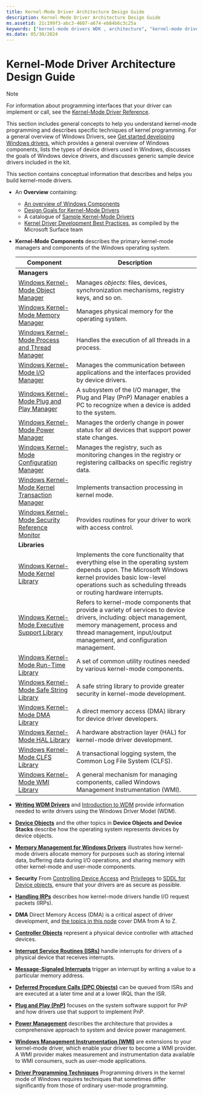 ```yaml
---
title: Kernel-Mode Driver Architecture Design Guide
description: Kernel-Mode Driver Architecture Design Guide
ms.assetid: 21c199f3-abc3-4607-a674-eb84b6c3c25a
keywords: ["kernel-mode drivers WDK , architecture", "kernel-mode drivers WDK"]
ms.date: 05/30/2024
---
```


# Kernel-Mode Driver Architecture Design Guide

>[!NOTE]
>For information about programming interfaces that your driver can implement or call, see the [Kernel-Mode Driver Reference](/windows-hardware/drivers/ddi/_kernel).

This section includes general concepts to help you understand kernel-mode programming and describes specific techniques of kernel programming. For a general overview of Windows Drivers, see [Get started developing Windows drivers](../develop/get-started-developing-windows-drivers.md), which provides a general overview of Windows components, lists the types of device drivers used in Windows, discusses the goals of Windows device drivers, and discusses generic sample device drivers included in the kit.

This section contains conceptual information that describes and helps you build kernel-mode drivers.

- An  **Overview** containing:
  - [An overview of Windows Components](overview-of-windows-components.md)
  - [Design Goals for Kernel-Mode Drivers](design-goals-for-kernel-mode-drivers.md)
  - A catalogue of [Sample Kernel-Mode Drivers](sample-kernel-mode-drivers.md)
  - [Kernel Driver Development Best Practices](surface-team-driver-development-best-practices.md), as compiled by the Microsoft Surface team

- **Kernel-Mode Components** describes the primary kernel-mode managers and components of the Windows operating system.

  |Component|Description|
  |----|----|
  |**Managers**||
  |[Windows Kernel-Mode Object Manager](windows-kernel-mode-object-manager.md)|Manages *objects*: files, devices, synchronization mechanisms, registry keys, and so on.|
  |[Windows Kernel-Mode Memory Manager](windows-kernel-mode-memory-manager.md)|Manages physical memory for the operating system.|
  |[Windows Kernel-Mode Process and Thread Manager](windows-kernel-mode-process-and-thread-manager.md)|Handles the execution of all threads in a process.|
  |[Windows Kernel-Mode I/O Manager](windows-kernel-mode-i-o-manager.md)|Manages the communication between applications and the interfaces provided by device drivers.|
  |[Windows Kernel-Mode Plug and Play Manager](windows-kernel-mode-plug-and-play-manager.md)|A subsystem of the I/O manager, the Plug and Play (PnP) Manager enables a PC to recognize when a device is added to the system.|
  |[Windows Kernel-Mode Power Manager](windows-kernel-mode-power-manager.md)|Manages the orderly change in power status for all devices that support power state changes.|
  |[Windows Kernel-Mode Configuration Manager](windows-kernel-mode-configuration-manager.md)|Manages the registry, such as monitoring changes in the registry or registering callbacks on specific registry data.|
  |[Windows Kernel-Mode Kernel Transaction Manager](windows-kernel-mode-kernel-transaction-manager.md)|Implements transaction processing in kernel mode.|
  |[Windows Kernel-Mode Security Reference Monitor](windows-kernel-mode-security-reference-monitor.md)|Provides routines for your driver to work with access control.|
  |**Libraries**||
  |[Windows Kernel-Mode Kernel Library](windows-kernel-mode-kernel-library.md)|Implements the core functionality that everything else in the operating system depends upon. The Microsoft Windows kernel provides basic low-level operations such as scheduling threads or routing hardware interrupts.|
  |[Windows Kernel-Mode Executive Support Library](windows-kernel-mode-executive-support-library.md)|Refers to kernel-mode components that provide a variety of services to device drivers, including: object management, memory management, process and thread management, input/output management, and configuration management.|
  |[Windows Kernel-Mode Run-Time Library](windows-kernel-mode-run-time-library.md)|A set of common utility routines needed by various kernel-mode components.|
  |[Windows Kernel-Mode Safe String Library](windows-kernel-mode-safe-string-library.md)|A safe string library to provide greater security in kernel-mode development.|
  |[Windows Kernel-Mode DMA Library](windows-kernel-mode-dma-library.md)|A direct memory access (DMA) library for device driver developers.|
  |[Windows Kernel-Mode HAL Library](windows-kernel-mode-hal-library.md)|A hardware abstraction layer (HAL) for kernel-mode driver development.|
  |[Windows Kernel-Mode CLFS Library](windows-kernel-mode-clfs-library.md)|A transactional logging system, the Common Log File System (CLFS).|
  |[Windows Kernel-Mode WMI Library](windows-kernel-mode-wmi-library.md)|A general mechanism for managing components, called Windows Management Instrumentation (WMI).|

- [**Writing WDM Drivers**](writing-wdm-drivers.md) and [Introduction to WDM](introduction-to-wdm.md) provide information needed to write drivers using the Windows Driver Model (WDM).

- [**Device Objects**](introduction-to-device-objects.md) and the other topics in **Device Objects and Device Stacks** describe how the operating system represents devices by device objects.

- [**Memory Management for Windows Drivers**](managing-memory-for-drivers.md) illustrates how kernel-mode drivers allocate memory for purposes such as storing internal data, buffering data during I/O operations, and sharing memory with other kernel-mode and user-mode components.

- **Security** From [Controlling Device Access](controlling-device-access.md) and [Privileges](privileges.md) to [SDDL for Device objects](sddl-for-device-objects.md), ensure that your drivers are as secure as possible.

- [**Handling IRPs**](handling-irps.md) describes how kernel-mode drivers handle I/O request packets (IRPs).

- **DMA** Direct Memory Access (DMA) is a critical aspect of driver development, and [the topics in this node](introduction-to-adapter-objects.md) cover DMA from A to Z.

- [**Controller Objects**](introduction-to-controller-objects.md) represent a physical device controller with attached devices.

- [**Interrupt Service Routines (ISRs)**](introduction-to-interrupt-service-routines.md) handle interrupts for drivers of a physical device that receives interrupts.

- [**Message-Signaled Interrupts**](introduction-to-message-signaled-interrupts.md) trigger an interrupt by writing a value to a particular memory address.

- [**Deferred Procedure Calls (DPC Objects)**](introduction-to-dpc-objects.md) can be queued from ISRs and are executed at a later time and at a lower IRQL than the ISR.

- [**Plug and Play (PnP)**](introduction-to-plug-and-play.md) focuses on the system software support for PnP and how drivers use that support to implement PnP.

- [**Power Management**](introduction-to-power-management.md) describes the architecture that provides a comprehensive approach to system and device power management.

- [**Windows Management Instrumentation (WMI)**](implementing-wmi.md) are extensions to your kernel-mode driver, which enable your driver to become a WMI provider. A WMI provider makes measurement and instrumentation data available to WMI consumers, such as user-mode applications.

- [**Driver Programming Techniques**](using-nt-and-zw-versions-of-the-native-system-services-routines.md) Programming drivers in the kernel mode of Windows requires techniques that sometimes differ significantly from those of ordinary user-mode programming.
